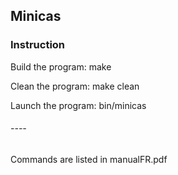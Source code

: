 ## Minicas


### Instruction

Build the program: make

Clean the program: make clean

Launch the program: bin/minicas

###### ----

Commands are listed in manualFR.pdf